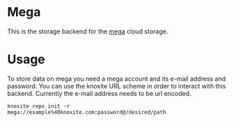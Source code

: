 # Mega

This is the storage backend for the [mega](https://mega.nz) cloud storage.

# Usage

To store data on mega you need a mega account and its e-mail address and password.
You can use the knoxite URL scheme in order to interact with this backend.
Currently the e-mail address needs to be url encoded.


```
knoxite repo init -r mega://example%40knoxite.com:password@/desired/path
```